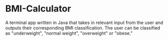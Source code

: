 # BMI-Calculator
A terminal app written in Java that takes in relevant input from the user and outputs their corresponding BMI classification. The user can be classified as "underweight",  "normal weight", "overweight" or "obese."
